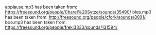 applause.mp3 has been taken from: https://freesound.org/people/Charel%20Sytze/sounds/35490/
blop.mp3 has been taken from: http://freesound.org/people/cfork/sounds/8001/
boo.mp3 has been taken from: https://freesound.org/people/freki3333/sounds/131594/

